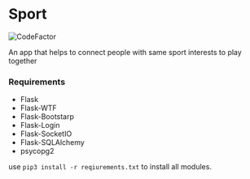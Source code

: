 # Sport

![CodeFactor](https://www.codefactor.io/repository/github/werozel/playerspairingsystem/badge)

An app that helps to connect people with same sport interests to play together


### Requirements

* Flask
* Flask-WTF
* Flask-Bootstarp
* Flask-Login
* Flask-SocketIO
* Flask-SQLAlchemy
* psycopg2

use `pip3 install -r reqiurements.txt` to install all modules.

